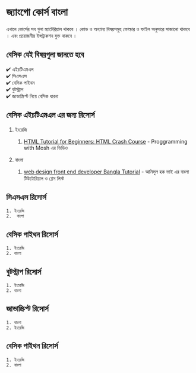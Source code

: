 # জ্যাংগো কোর্স বাংলা 

এখানে কোর্সের সব গুলা ম্যাটেরিয়াল থাকবে । কোড ও অন্যান্য বিষয়সমুহ ফোল্ডার ও ফাইল অনুসারে সাজানো থাকবে । এবং প্রয়োজনীয় ইন্সট্রাকশন যুক্ত থাকবে । 

## বেসিক যেই বিষয়গুলা জানতে হবে 

✔ এইচটিএমএল   
✔ সিএসএস   
✔ বেসিক পাইথন  
✔ বুটস্ট্রাপ   
✔ জাভাস্ক্রিপ্ট নিয়ে বেসিক ধারনা 

## বেসিক এইচটিএমএল এর জন্য রিসোর্স 

1. ইংরেজি
    1.  [HTML Tutorial for Beginners: HTML Crash Course](https://www.youtube.com/watch?v=qz0aGYrrlhU) - Proggramming with Mosh এর ভিডিও 


2. বাংলা 
    1. [web design front end developer Bangla Tutorial](https://www.youtube.com/watch?v=FwmuhNTrJO4&list=PLgH5QX0i9K3oHBr5dsumGwjUxByN5Lnw3) - আনিসুল হক ভাই এর বাংলা টিউটোরিয়াল ও প্লেস লিস্ট 


## সিএসএস রিসোর্স 
    1. ইংরেজি 
    2.  বাংলা 


## বেসিক পাইথন রিসোর্স 
    1. ইংরেজি 
    2. বাংলা 

## বুটস্ট্রাপ রিসোর্স 
    1. ইংরেজি 
    2. বাংলা 

## জাভাস্ক্রিপ্ট রিসোর্স 
    1. বাংলা 
    2. ইংরেজি 


## বেসিক পাইথন রিসোর্স 
    1. ইংরেজি 
    2. বাংলা 
